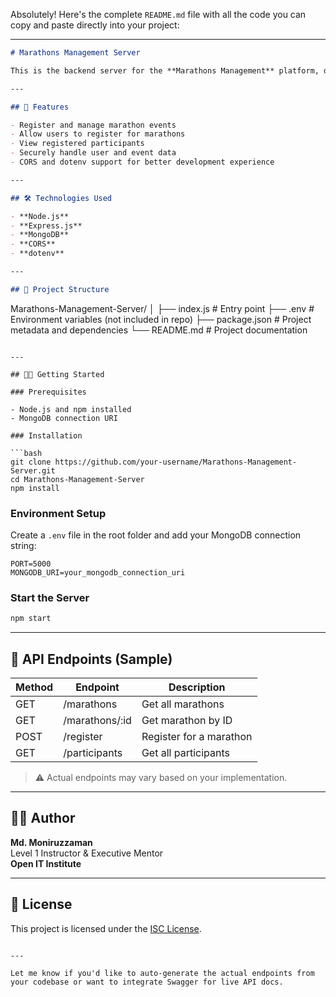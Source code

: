  Absolutely! Here's the complete `README.md` file with all the code you can copy and paste directly into your project:

---

```markdown
# Marathons Management Server

This is the backend server for the **Marathons Management** platform, designed to manage and facilitate marathon events, registrations, and participant data. Built with **Node.js**, **Express**, and **MongoDB**, this server provides RESTful APIs for frontend integration.

---

## 🚀 Features

- Register and manage marathon events
- Allow users to register for marathons
- View registered participants
- Securely handle user and event data
- CORS and dotenv support for better development experience

---

## 🛠️ Technologies Used

- **Node.js**
- **Express.js**
- **MongoDB**
- **CORS**
- **dotenv**

---

## 📁 Project Structure

```
Marathons-Management-Server/
│
├── index.js            # Entry point
├── .env                # Environment variables (not included in repo)
├── package.json        # Project metadata and dependencies
└── README.md           # Project documentation
```

---

## 🧑‍💻 Getting Started

### Prerequisites

- Node.js and npm installed
- MongoDB connection URI

### Installation

```bash
git clone https://github.com/your-username/Marathons-Management-Server.git
cd Marathons-Management-Server
npm install
```

### Environment Setup

Create a `.env` file in the root folder and add your MongoDB connection string:

```
PORT=5000
MONGODB_URI=your_mongodb_connection_uri
```

### Start the Server

```bash
npm start
```

---

## 📡 API Endpoints (Sample)

| Method | Endpoint             | Description                       |
|--------|----------------------|-----------------------------------|
| GET    | /marathons           | Get all marathons                 |
| GET    | /marathons/:id       | Get marathon by ID                |
| POST   | /register            | Register for a marathon           |
| GET    | /participants        | Get all participants              |

> ⚠️ Actual endpoints may vary based on your implementation.

---

## 👨‍💼 Author

**Md. Moniruzzaman**  
Level 1 Instructor & Executive Mentor  
**Open IT Institute**

---

## 📄 License

This project is licensed under the [ISC License](LICENSE).
```

---

Let me know if you'd like to auto-generate the actual endpoints from your codebase or want to integrate Swagger for live API docs.